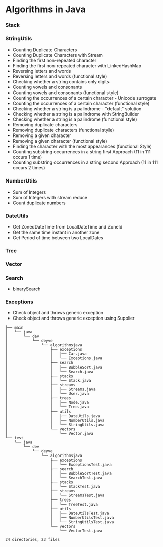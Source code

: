# Algorithms in Java

### Stack

### StringUtils

- Counting Duplicate Characters
- Counting Duplicate Characters with Stream
- Finding the first non-repeated character
- Finding the first non-repeated character with LinkedHashMap
- Reversing letters and words
- Reversing letters and words (functional style)
- Checking whether a string contains only digits
- Counting vowels and consonants
- Counting vowels and consonants (functional style)
- Counting the occurrences of a certain character - Unicode surrogate
- Counting the occurrences of a certain character (functional style)
- Checking whether a string is a palindrome - "default" solution
- Checking whether a string is a palindrome with StringBuilder
- Checking whether a string is a palindrome (functional style)
- Removing duplicate characters
- Removing duplicate characters (functional style)
- Removing a given character 
- Removing a given character (functional style)
- Finding the character with the most appearances (functional Style)
- Counting substring occurrences in a string first Approach (11 in 111 occurs 1 time)
- Counting substring occurrences in a string second Approach (11 in 111 occurs 2 times)

### NumberUtils

- Sum of Integers
- Sum of Integers with stream reduce
- Count duplicate numbers

### DateUtils

- Get ZonedDateTime from LocalDateTime and ZoneId
- Get the same time instant in another zone
- Get Period of time between two LocalDates

### Tree

### Vector

### Search

- binarySearch

### Exceptions

- Check object and throws generic exception
- Check object and throws generic exception using Supplier

```text
├── main
│   └── java
│       └── dev
│           └── deyve
│               └── algorithmsjava
│                   ├── exceptions
│                   │   ├── Car.java
│                   │   └── Exceptions.java
│                   ├── search
│                   │   ├── BubbleSort.java
│                   │   └── Search.java
│                   ├── stacks
│                   │   └── Stack.java
│                   ├── streams
│                   │   ├── Streams.java
│                   │   └── User.java
│                   ├── trees
│                   │   ├── Node.java
│                   │   └── Tree.java
│                   ├── utils
│                   │   ├── DateUtils.java
│                   │   ├── NumberUtils.java
│                   │   └── StringUtils.java
│                   └── vectors
│                       └── Vector.java
└── test
    └── java
        └── dev
            └── deyve
                └── algorithmsjava
                    ├── exceptions
                    │   └── ExceptionsTest.java
                    ├── search
                    │   ├── BubbleSortTest.java
                    │   └── SearchTest.java
                    ├── stacks
                    │   └── StackTest.java
                    ├── streams
                    │   └── StreamsTest.java
                    ├── trees
                    │   └── TreeTest.java
                    ├── utils
                    │   ├── DateUtilsTest.java
                    │   ├── NumberUtilsTest.java
                    │   └── StringUtilsTest.java
                    └── vectors
                        └── VectorTest.java

24 directories, 23 files
```
